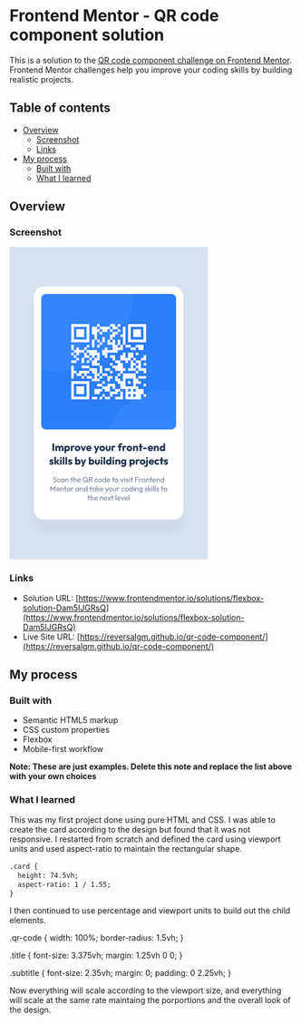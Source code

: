 # Frontend Mentor - QR code component solution

This is a solution to the [QR code component challenge on Frontend Mentor](https://www.frontendmentor.io/challenges/qr-code-component-iux_sIO_H). Frontend Mentor challenges help you improve your coding skills by building realistic projects.

## Table of contents

- [Overview](#overview)
  - [Screenshot](#screenshot)
  - [Links](#links)
- [My process](#my-process)
  - [Built with](#built-with)
  - [What I learned](#what-i-learned)

## Overview

### Screenshot

<p float="left">
  <img align="top" src="./screenshots/qr-screenshot.png">
</p>

### Links

- Solution URL: [https://www.frontendmentor.io/solutions/flexbox-solution-Dam5IJGRsQ](https://www.frontendmentor.io/solutions/flexbox-solution-Dam5IJGRsQ)
- Live Site URL: [https://reversalgm.github.io/qr-code-component/](https://reversalgm.github.io/qr-code-component/)

## My process

### Built with

- Semantic HTML5 markup
- CSS custom properties
- Flexbox
- Mobile-first workflow

**Note: These are just examples. Delete this note and replace the list above with your own choices**

### What I learned

This was my first project done using pure HTML and CSS. I was able to create the card according to the design but found that it was not responsive.
I restarted from scratch and defined the card using viewport units and used aspect-ratio to maintain the rectangular shape.

```
.card {
  height: 74.5vh;
  aspect-ratio: 1 / 1.55;
}
```

I then continued to use percentage and viewport units to build out the child elements.

.qr-code {
width: 100%;
border-radius: 1.5vh;
}

.title {
font-size: 3.375vh;
margin: 1.25vh 0 0;
}

.subtitle {
font-size: 2.35vh;
margin: 0;
padding: 0 2.25vh;
}

Now everything will scale according to the viewport size, and everything will scale at the same rate maintaing the porportions and the overall look of the design.
